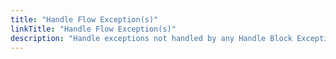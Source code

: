 ```yaml
---
title: "Handle Flow Exception(s)"
linkTitle: "Handle Flow Exception(s)"
description: "Handle exceptions not handled by any Handle Block Exception or Handle Workspace Exception blocks."
---
```

